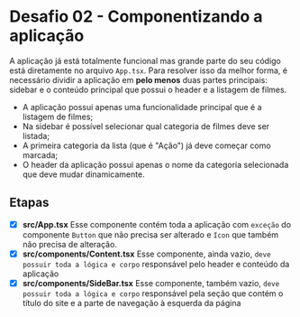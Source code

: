 # Desafio 02 - Componentizando a aplicação

A aplicação já está totalmente funcional mas grande parte do seu código está diretamente no arquivo `App.tsx`. Para resolver isso da melhor forma, é necessário dividir a aplicação em **pelo menos** duas partes principais: sidebar e o conteúdo principal que possui o header e a listagem de filmes.

- A aplicação possui apenas uma funcionalidade principal que é a listagem de filmes;
- Na sidebar é possível selecionar qual categoria de filmes deve ser listada;
- A primeira categoria da lista (que é "Ação") já deve começar como marcada;
- O header da aplicação possui apenas o nome da categoria selecionada que deve mudar dinamicamente.

## Etapas

- [x] **src/App.tsx**
      Esse componente contém toda a aplicação com `exceção` do componente `Button` que não precisa ser alterado e `Icon` que também não precisa de alteração.
- [x] **src/components/Content.tsx**
      Esse componente, ainda vazio, `deve possuir toda a lógica e corpo` responsável pelo header e conteúdo da aplicação
- [x] **src/components/SideBar.tsx**
      Esse componente, também vazio, `deve possuir toda a lógica e corpo` responsável pela seção que contém o título do site e a parte de navegação à esquerda da página

